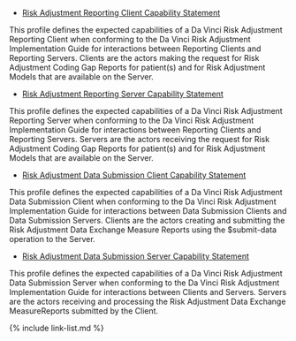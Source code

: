 -  [Risk Adjustment Reporting Client Capability Statement](CapabilityStatement-ra-reporting-client.html)

This profile defines the expected capabilities of a Da Vinci Risk Adjustment Reporting Client when conforming to the Da Vinci Risk Adjustment Implementation Guide for interactions between Reporting Clients and Reporting Servers. Clients are the actors making the request for Risk Adjustment Coding Gap Reports for patient(s) and for Risk Adjustment Models that are available on the Server.

- [Risk Adjustment Reporting Server Capability Statement](CapabilityStatement-ra-reporting-server.html)

This profile defines the expected capabilities of a Da Vinci Risk Adjustment Reporting Server when conforming to the Da Vinci Risk Adjustment Implementation Guide for interactions between Reporting Clients and Reporting Servers. Servers are the actors receiving the request for Risk Adjustment Coding Gap Reports for patient(s) and for Risk Adjustment Models that are available on the Server.

<div class="bg-success" markdown="1">

- [Risk Adjustment Data Submission Client Capability Statement](CapabilityStatement-ra-data-submission-client.html)

This profile defines the expected capabilities of a Da Vinci Risk Adjustment Data Submission Client when conforming to the Da Vinci Risk Adjustment Implementation Guide for interactions between Data Submission Clients and Data Submission Servers. Clients are the actors creating and submitting the Risk Adjustment Data Exchange Measure Reports using the $submit-data operation to the Server.

- [Risk Adjustment Data Submission Server Capability Statement](CapabilityStatement-ra-data-submission-server.html)

This profile defines the expected capabilities of a Da Vinci Risk Adjustment Data Submission Server when conforming to the Da Vinci Risk Adjustment Implementation Guide for interactions between Clients and Servers. Servers are the actors receiving and processing the Risk Adjustment Data Exchange MeasureReports submitted by the Client. 

</div><!-- new-content -->   

{% include link-list.md %}

